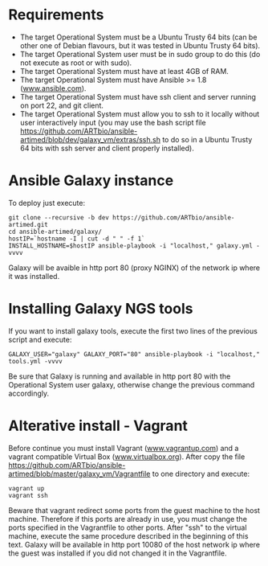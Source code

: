 # Requirements
  * The target Operational System must be a Ubuntu Trusty 64 bits (can be other one of Debian flavours, but it was tested in Ubuntu Trusty 64 bits).
  * The target Operational System user must be in sudo group to do this (do not execute as root or with sudo).
  * The target Operational System must have at least 4GB of RAM.
  * The target Operational System must have Ansible >= 1.8 (www.ansible.com).
  * The target Operational System must have ssh client and server running on port 22, and git client.
  * The target Operational System must allow you to ssh to it locally without user interactively input (you may use the bash script file https://github.com/ARTbio/ansible-artimed/blob/dev/galaxy_vm/extras/ssh.sh to do so in a Ubuntu Trusty 64 bits with ssh server and client properly installed).
  

# Ansible Galaxy instance
To deploy just execute:
```
git clone --recursive -b dev https://github.com/ARTbio/ansible-artimed.git
cd ansible-artimed/galaxy/
hostIP=`hostname -I | cut -d " " -f 1`
INSTALL_HOSTNAME=$hostIP ansible-playbook -i "localhost," galaxy.yml -vvvv
```
Galaxy will be avaible in http port 80 (proxy NGINX) of the network ip where it was installed.

# Installing Galaxy NGS tools
If you want to install galaxy tools, execute the first two lines of the previous script and execute: 
```
GALAXY_USER="galaxy" GALAXY_PORT="80" ansible-playbook -i "localhost," tools.yml -vvvv
```
Be sure that Galaxy is running and available in http port 80 with the Operational System user galaxy, otherwise change the previous command accordingly. 

# Alterative install - Vagrant
Before continue you must install Vagrant (www.vagrantup.com) and a vagrant compatible Virtual Box (www.virtualbox.org).
After copy the file https://github.com/ARTbio/ansible-artimed/blob/master/galaxy_vm/Vagrantfile to one directory and execute:
```
vagrant up
vagrant ssh
```

Beware that vagrant redirect some ports from the guest machine to the host machine. Therefore if this ports are already in use, you must change the ports specified in the Vagrantfile to other ports.
After "ssh" to the virtual machine, execute the same procedure described in the beginning of this text. 
Galaxy will be available in http port 10080 of the host network ip where the guest was installed if you did not changed it in the Vagrantfile.
